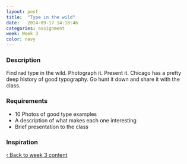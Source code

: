 ```yaml
---
layout: post
title:  "Type in the wild"
date:   2014-09-17 14:18:46
categories: assignment
week: Week 3
color: navy
---
```


### Description
Find rad type in the wild. Photograph it. Present it. Chicago has a pretty deep history of good typography. Go hunt it down and share it with the class.

### Requirements
- 10 Photos of good type examples
- A description of what makes each one interesting
- Brief presentation to the class

### Inspiration

<a href="/week/week-03/"> ‹ Back to week 3 content</a>
